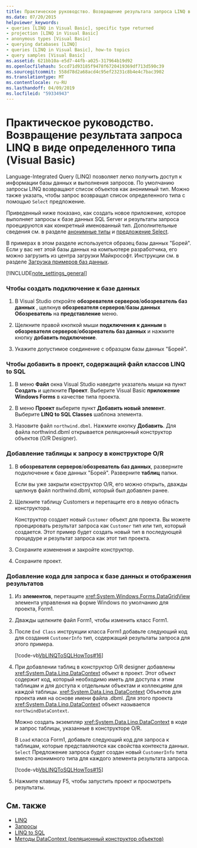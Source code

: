 ```yaml
---
title: Практическое руководство. Возвращение результата запроса LINQ в виде определенного типа (Visual Basic)
ms.date: 07/20/2015
helpviewer_keywords:
- queries [LINQ in Visual Basic], specific type returned
- projection [LINQ in Visual Basic]
- anonymous types [Visual Basic]
- querying databases [LINQ]
- queries [LINQ in Visual Basic], how-to topics
- query samples [Visual Basic]
ms.assetid: 621bb10a-e5d7-44fb-a025-317964b19d92
ms.openlocfilehash: 5ccd71d93185f9478f6720419369df713d590c39
ms.sourcegitcommit: 558d78d2a68acd4c95ef23231c8b4e4c7bac3902
ms.translationtype: MT
ms.contentlocale: ru-RU
ms.lasthandoff: 04/09/2019
ms.locfileid: "59334943"
---
```

# <a name="how-to-return-a-linq-query-result-as-a-specific-type-visual-basic"></a>Практическое руководство. Возвращение результата запроса LINQ в виде определенного типа (Visual Basic)
Language-Integrated Query (LINQ) позволяет легко получить доступ к информации базы данных и выполнения запросов. По умолчанию запросы LINQ возвращают список объектов как анонимный тип. Можно также указать, чтобы запрос возвращал список определенного типа с помощью `Select` предложение.  
  
 Приведенный ниже показано, как создать новое приложение, которое выполняет запросы к базе данных SQL Server и результаты запроса проецируются как конкретный именованный тип. Дополнительные сведения см. в разделе [анонимные типы](../../../../visual-basic/programming-guide/language-features/objects-and-classes/anonymous-types.md) и [предложение Select](../../../../visual-basic/language-reference/queries/select-clause.md).  
  
 В примерах в этом разделе используется образец базы данных "Борей". Если у вас нет этой базы данных на компьютере разработчика, его можно загрузить из центра загрузки Майкрософт. Инструкции см. в разделе [Загрузка примеров баз данных](../../../../framework/data/adonet/sql/linq/downloading-sample-databases.md).  
  
[!INCLUDE[note_settings_general](~/includes/note-settings-general-md.md)]  
  
### <a name="to-create-a-connection-to-a-database"></a>Чтобы создать подключение к базе данных  
  
1. В Visual Studio откройте **обозревателя серверов**/**обозреватель баз данных** , щелкнув **обозревателя серверов**/**базы данных Обозреватель** на **представление** меню.  
  
2. Щелкните правой кнопкой мыши **подключения к данным** в **обозревателя серверов**/**обозреватель баз данных** и нажмите кнопку **добавить подключение**.  
  
3. Укажите допустимое соединение с образцом базы данных "Борей".  
  
### <a name="to-add-a-project-that-contains-a-linq-to-sql-file"></a>Чтобы добавить в проект, содержащий файл классов LINQ to SQL  
  
1. В меню **Файл** окна Visual Studio наведите указатель мыши на пункт **Создать** и щелкните **Проект**. Выберите Visual Basic **приложение Windows Forms** в качестве типа проекта.  
  
2. В меню **Проект** выберите пункт **Добавить новый элемент**. Выберите **LINQ to SQL Classes** шаблона элемента.  
  
3. Назовите файл `northwind.dbml`. Нажмите кнопку **Добавить**. Для файла northwind.dbml открывается реляционный конструктор объектов (O/R Designer).  
  
### <a name="to-add-tables-to-query-to-the-or-designer"></a>Добавление таблицы к запросу в конструкторе O/R  
  
1. В **обозревателя серверов**/**обозреватель баз данных**, разверните подключение к базе данных "Борей". Разверните **таблиц** папки.  
  
     Если вы уже закрыли конструктор O/R, его можно открыть, дважды щелкнув файл northwind.dbml, который был добавлен ранее.  
  
2. Щелкните таблицу Customers и перетащите его в левую область конструктора.  
  
     Конструктор создает новый `Customer` объект для проекта. Вы можете проецировать результат запроса как `Customer` тип или тип, который создается. Этот пример будет создать новый тип в последующей процедуре и результат запроса как этот тип проекта.  
  
3. Сохраните изменения и закройте конструктор.  
  
4. Сохраните проект.  
  
### <a name="to-add-code-to-query-the-database-and-display-the-results"></a>Добавление кода для запроса к базе данных и отображения результатов  
  
1. Из **элементов**, перетащите <xref:System.Windows.Forms.DataGridView> элемента управления на форме Windows по умолчанию для проекта, Form1.  
  
2. Дважды щелкните файл Form1, чтобы изменить класс Form1.  
  
3. После `End Class` инструкции класса Form1 добавьте следующий код для создания `CustomerInfo` тип, содержащий результаты запроса для этого примера.  
  
     [!code-vb[VbLINQToSQLHowTos#16](~/samples/snippets/visualbasic/VS_Snippets_VBCSharp/VbLINQtoSQLHowTos/VB/Form8.vb#16)]  
  
4. При добавлении таблиц в конструктор O/R designer добавлены <xref:System.Data.Linq.DataContext> объект в проект. Этот объект содержит код, который необходимо иметь для доступа к этим таблицам и для доступа к отдельным объектам и коллекциям для каждой таблицы. <xref:System.Data.Linq.DataContext> Объектов для проекта имя на основе имени файла .dbml. Для этого проекта <xref:System.Data.Linq.DataContext> объект называется `northwindDataContext`.  
  
     Можно создать экземпляр <xref:System.Data.Linq.DataContext> в коде и запрос таблицы, указанные в конструкторе O/R.  
  
     В `Load` класса Form1, добавьте следующий код для запроса к таблицам, которые представляются как свойства контекста данных. `Select` Предложение запроса будет создан новый `CustomerInfo` типа вместо анонимного типа для каждого элемента результата запроса.  
  
     [!code-vb[VbLINQToSQLHowTos#15](~/samples/snippets/visualbasic/VS_Snippets_VBCSharp/VbLINQtoSQLHowTos/VB/Form8.vb#15)]  
  
5. Нажмите клавишу F5, чтобы запустить проект и просмотреть результаты.  
  
## <a name="see-also"></a>См. также

- [LINQ](../../../../visual-basic/programming-guide/language-features/linq/index.md)
- [Запросы](../../../../visual-basic/language-reference/queries/index.md)
- [LINQ to SQL](../../../../framework/data/adonet/sql/linq/index.md)
- [Методы DataContext (реляционный конструктор объектов)](/visualstudio/data-tools/datacontext-methods-o-r-designer)

